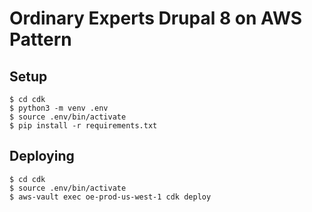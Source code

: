 # Ordinary Experts Drupal 8 on AWS Pattern

## Setup

    $ cd cdk
    $ python3 -m venv .env
    $ source .env/bin/activate
    $ pip install -r requirements.txt

## Deploying

    $ cd cdk
    $ source .env/bin/activate
    $ aws-vault exec oe-prod-us-west-1 cdk deploy
